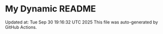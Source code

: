 # My Dynamic README
Updated at: Tue Sep 30 19:16:32 UTC 2025
This file was auto-generated by GitHub Actions.
